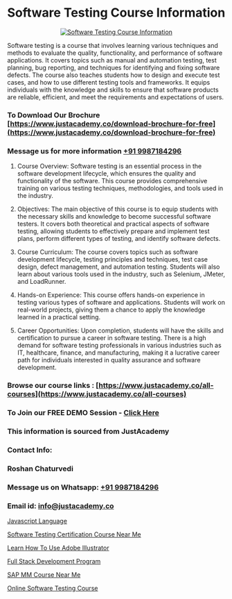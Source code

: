 # Software Testing Course Information

<p align="center">
  <a href="https://justacademy.co/program-detail/software-testing">
    <img src="https://justacademy.co/storage2/program_images/1704700438.webp" alt="Software Testing Course Information">
  </a>
</p>


Software testing is a course that involves learning various techniques and methods to evaluate the quality, functionality, and performance of software applications. It covers topics such as manual and automation testing, test planning, bug reporting, and techniques for identifying and fixing software defects. The course also teaches students how to design and execute test cases, and how to use different testing tools and frameworks. It equips individuals with the knowledge and skills to ensure that software products are reliable, efficient, and meet the requirements and expectations of users. 
### To Download Our Brochure [https://www.justacademy.co/download-brochure-for-free](https://www.justacademy.co/download-brochure-for-free)
### Message us for more information [+91 9987184296](https://api.whatsapp.com/send?phone=919987184296)
1) Course Overview:
Software testing is an essential process in the software development lifecycle, which ensures the quality and functionality of the software. This course provides comprehensive training on various testing techniques, methodologies, and tools used in the industry.

2) Objectives:
The main objective of this course is to equip students with the necessary skills and knowledge to become successful software testers. It covers both theoretical and practical aspects of software testing, allowing students to effectively prepare and implement test plans, perform different types of testing, and identify software defects.

3) Course Curriculum:
The course covers topics such as software development lifecycle, testing principles and techniques, test case design, defect management, and automation testing. Students will also learn about various tools used in the industry, such as Selenium, JMeter, and LoadRunner.

4) Hands-on Experience:
This course offers hands-on experience in testing various types of software and applications. Students will work on real-world projects, giving them a chance to apply the knowledge learned in a practical setting.

5) Career Opportunities:
Upon completion, students will have the skills and certification to pursue a career in software testing. There is a high demand for software testing professionals in various industries such as IT, healthcare, finance, and manufacturing, making it a lucrative career path for individuals interested in quality assurance and software development.

### Browse our course links : [https://www.justacademy.co/all-courses](https://www.justacademy.co/all-courses) 
### To Join our FREE DEMO Session - [Click Here](https://www.justacademy.co/register-for-course-demo)


### This information is sourced from JustAcademy
### Contact Info:
### Roshan Chaturvedi
### Message us on Whatsapp: [+91 9987184296](https://api.whatsapp.com/send?phone=919987184296)
### Email id: [info@justacademy.co](mailto:info@justacademy.co)
                
[Javascript Language](https://www.linkedin.com/pulse/javascript-language-justacademy-hyderabad-xkcsc?trackingId=jJXdc1pBlPfem26I4l0JHg%3D%3D&lipi=urn%3Ali%3Apage%3Ad_flagship3_company_admin%3BepomL552S36dZH34vwpA2w%3D%3D)

[Software Testing Certification Course Near Me](https://www.linkedin.com/pulse/software-testing-certification-course-near-me-justacademy-thane-uegbc?trackingId=5WMnTWzqZWCuEgo1ld8Ekg%3D%3D&lipi=urn%3Ali%3Apage%3Ad_flagship3_company_admin%3B8x4oZRFoSmO4CZ5ThOfedg%3D%3D)

[Learn How To Use Adobe Illustrator](https://medium.com/@akanshapatil/learn-how-to-use-adobe-illustrator-09767179c2b3)

[Full Stack Development Program](https://medium.com/@prempja40/full-stack-development-program-a30c3bdd0cf1)

[SAP MM Course Near Me](https://justacademyin.github.io/Articles/SAP-MM-Course-Near-Me)

[Online Software Testing Course](https://justacademyin.github.io/justacademy/Online-Software-Testing-Course)

